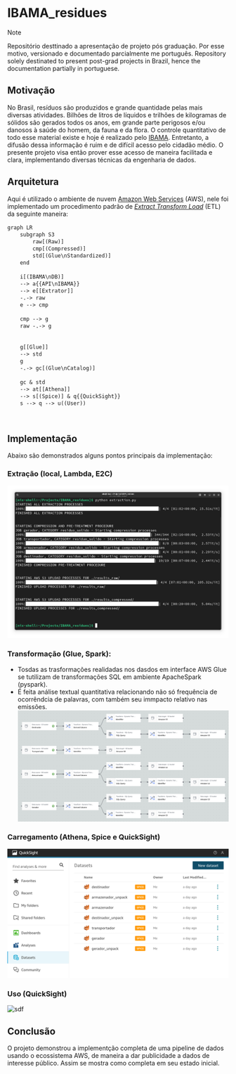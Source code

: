 # IBAMA_residues

> [!NOTE]
> Repositório desttinado a apresentação de projeto pós graduação. Por esse motivo, versionado e documentado parcialmente me português.
> Repository solely destinated to present post-grad projects in Brazil, hence the documentation partially in portuguese.


## Motivação

No Brasil, resíduos são produzidos e grande quantidade pelas mais diversas atividades. Bilhões de litros de líquidos e trilhões de kilogramas de sólidos são gerados todos os anos, em grande parte perigosos e/ou danosos à saúde do homem, da fauna e da flora. O controle quantitativo de todo esse material existe e hoje é realizado pelo [IBAMA](https://www.gov.br/ibama/pt-br). Entretanto, a difusão dessa informação é ruim e de difícil acesso pelo cidadão médio. O presente projeto visa então prover esse acesso de maneira facilitada e clara, implementando diversas técnicas da engenharia de dados.

## Arquitetura

Aqui é utilizado o ambiente de nuvem [Amazon Web Services](https://aws.amazon.com/) (AWS), nele foi implementado um procedimento padrão de [*Extract Transform Load*](https://www.google.com/search?client=firefox-b-d&q=etl+wiki) (ETL) da seguinte maneira:

```mermaid
graph LR
	subgraph S3
		raw[(Raw)]
		cmp[(Compressed)]
		std[(Glue\nStandardized)]
	end
	
	i[(IBAMA\nDB)]
	--> a{{API\nIBAMA}}
	--> e[[Extrator]]
	-.-> raw
	e --> cmp

	cmp --> g
	raw -.-> g
	
	
	g[[Glue]]
	--> std
	g
	-.-> gc[(Glue\nCatalog)] 
	
	gc & std
	--> at[[Athena]]
	--> s[(Spice)] & q{{QuickSight}}
	s --> q --> u((User))
	
	
```	
## Implementação

Abaixo são demonstrados alguns pontos principais da implementação:

### Extração (local, Lambda, E2C)
![alt text](info/extraction_procedure.png)

### Transformação (Glue, Spark):
- Tosdas as trasformações realidadas nos dasdos em interface AWS Glue se tutilizam de transformações SQL em ambiente ApacheSpark (pyspark).
- É feita análise textual quantitativa relacionando não só frequência  de ocorrêndcia de palavras, com também seu immpacto relativo nas emissões.
![Glue processing pipeline](info/aws_glue_pipeline.png)

### Carregamento (Athena, Spice e QuickSight)
![alt text](info/qs_tables.png)


### Uso (QuickSight)
![sdf](info/quicksight_bi_usage.gif "Utilização de relatórios prontos")



## Conclusão
O projeto demonstrou a implementção completa de uma pipeline de dados usando o ecossistema AWS, de maneira a dar publicidade a dados de interesse público. Assim se mostra como completa em seu estado inicial.



